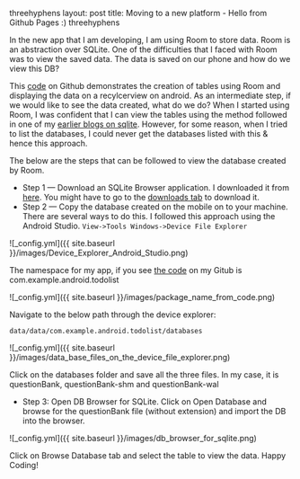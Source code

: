 threehyphens
layout: post
title: Moving to a new platform - Hello from Github Pages :)
threehyphens

In the new app that I am developing, I am using Room to store data. Room is an abstraction over SQLite. One of the difficulties that I faced with Room was to view the saved data. The data is saved on our phone and how do we view this DB?

This [code](https://github.com/pyarisinghk/SampleCodes/tree/master/RoomWithoutLiveData) on Github demonstrates the creation of tables using Room and displaying the data on a recylcerview on android. As an intermediate step, if we would like to see the data created, what do we do?
When I started using Room, I was confident that I can view the tables using the method followed in one of my [earlier blogs on sqlite](https://medium.com/@pyarisingh/sqlite-cheat-sheet-cf0d6bc3f0c6). However, for some reason, when I tried to list the databases, I could never get the databases listed with this & hence this approach.

The below are the steps that can be followed to view the database created by Room. 
* Step 1 — Download an SQLite Browser application. I downloaded it from [here](https://sqlitebrowser.org/). You might have to go to the [downloads tab](https://sqlitebrowser.org/dl/) to download it.
* Step 2 — Copy the database created on the mobile on to your machine. There are several ways to do this. I followed this approach using the Android Studio.
 `View->Tools Windows->Device File Explorer `
 
 ![_config.yml]({{ site.baseurl }}/images/Device_Explorer_Android_Studio.png)
 
 The namespace for my app, if you see [the code](https://github.com/pyarisinghk/SampleCodes/tree/master/RoomWithoutLiveData) on my Gitub is com.example.android.todolist

 ![_config.yml]({{ site.baseurl }}/images/package_name_from_code.png)
 
 Navigate to the below path through the device explorer:

`data/data/com.example.android.todolist/databases`

 ![_config.yml]({{ site.baseurl }}/images/data_base_files_on_the_device_file_explorer.png)


Click on the databases folder and save all the three files. In my case, it is questionBank, questionBank-shm and questionBank-wal
* Step 3: Open DB Browser for SQLite.
Click on Open Database and browse for the questionBank file (without extension) and import the DB into the browser.

 ![_config.yml]({{ site.baseurl }}/images/db_browser_for_sqlite.png)
 
 Click on Browse Database tab and select the table to view the data.
Happy Coding!

